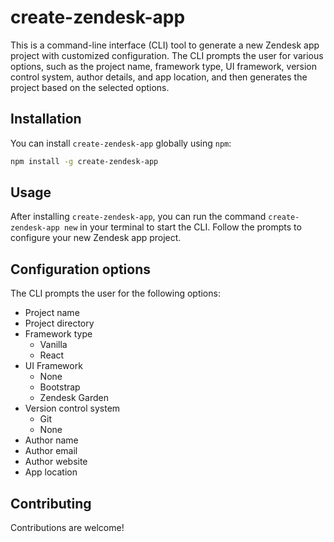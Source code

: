 # create-zendesk-app

This is a command-line interface (CLI) tool to generate a new Zendesk app project with customized configuration. The CLI prompts the user for various options, such as the project name, framework type, UI framework, version control system, author details, and app location, and then generates the project based on the selected options.

## Installation

You can install `create-zendesk-app` globally using `npm`:

```sh
npm install -g create-zendesk-app
```

## Usage

After installing `create-zendesk-app`, you can run the command `create-zendesk-app new` in your terminal to start the CLI. Follow the prompts to configure your new Zendesk app project.

## Configuration options

The CLI prompts the user for the following options:

-   Project name
-   Project directory
-   Framework type
    -   Vanilla
    -   React
-   UI Framework
    -   None
    -   Bootstrap
    -   Zendesk Garden
-   Version control system
    -   Git
    -   None
-   Author name
-   Author email
-   Author website
-   App location

## Contributing

Contributions are welcome!
